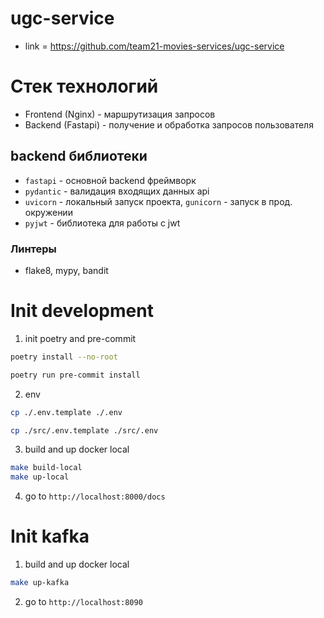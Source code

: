 # ugc-service

* link = https://github.com/team21-movies-services/ugc-service

# Стек технологий
- Frontend (Nginx) - маршрутизация запросов
- Backend (Fastapi) - получение и обработка запросов пользователя

## backend библиотеки
* `fastapi` - основной backend фреймворк
* `pydantic` - валидация входящих данных api
* `uvicorn` - локальный запуск проекта, `gunicorn` - запуск в прод. окружении
* `pyjwt` - библиотека для работы с jwt


### Линтеры
* flake8, mypy, bandit

# Init development

1) init poetry and pre-commit
```bash
poetry install --no-root
```

```bash
poetry run pre-commit install
```

2) env
```bash
cp ./.env.template ./.env
```

```bash
cp ./src/.env.template ./src/.env
```

3) build and up docker local
```bash
make build-local
make up-local
```

4) go to `http://localhost:8000/docs`


# Init kafka

1) build and up docker local
```bash
make up-kafka
```

2) go to `http://localhost:8090`
